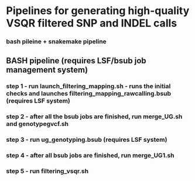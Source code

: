 # Pipelines for generating high-quality VSQR filtered SNP and INDEL calls

### bash pileine + snakemake pipeline

## BASH pipeline (requires LSF/bsub job management system)

### step 1 - run launch_filtering_mapping.sh - runs the initial checks and launches filtering_mapping_rawcalling.bsub (requires LSF system)
### step 2 - after all the bsub jobs are finished, run merge_UG.sh and genotypegvcf.sh
### step 3 - run ug_genotyping.bsub (requires LSF system)
### step 4 - after all bsub jobs are finished, run merge_UG1.sh
### step 5 - run filtering_vsqr.sh
